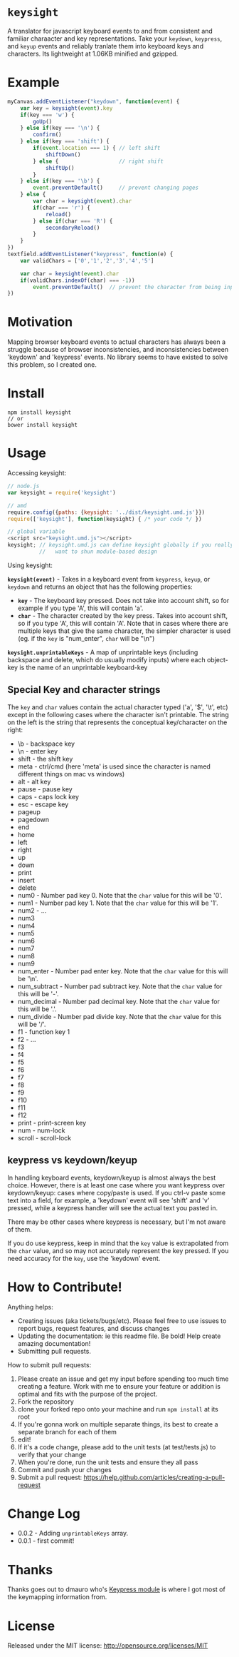 
`keysight`
=====

A translator for javascript keyboard events to and from consistent and familiar charaacter and key representations.
Take your `keydown`, `keypress`, and `keyup` events and reliably tranlate them into keyboard keys and characters.
Its lightweight at 1.06KB minified and gzipped.

Example
=======

```javascript
myCanvas.addEventListener("keydown", function(event) {
    var key = keysight(event).key
    if(key === 'w') {
        goUp()
    } else if(key === '\n') {
        confirm()
    } else if(key === 'shift') {
        if(event.location === 1) { // left shift
            shiftDown()
        } else {                   // right shift
            shiftUp()
        }
    } else if(key === '\b') {
        event.preventDefault()     // prevent changing pages
    } else {
        var char = keysight(event).char
        if(char === 'r') {
            reload()
        } else if(char === 'R') {
            secondaryReload()
        }
    }
})
textfield.addEventListener("keypress", function(e) {
    var validChars = ['0','1','2','3','4','5']

    var char = keysight(event).char
    if(validChars.indexOf(char) === -1))
        event.preventDefault()  // prevent the character from being input
})
```

Motivation
==========

Mapping browser keyboard events to actual characters has always been a struggle because of browser inconsistencies, and inconsistencies
between 'keydown' and 'keypress' events. No library seems to have existed to solve this problem, so I created one.

Install
=======

```
npm install keysight
// or
bower install keysight
```


Usage
=====

Accessing keysight:
```javascript
// node.js
var keysight = require('keysight')

// amd
require.config({paths: {keysight: '../dist/keysight.umd.js'}})
require(['keysight'], function(keysight) { /* your code */ })

// global variable
<script src="keysight.umd.js"></script>
keysight; // keysight.umd.js can define keysight globally if you really
          //   want to shun module-based design
```

Using keysight:

**`keysight(event)`** - Takes in a keyboard event from `keypress`, `keyup`, or `keydown` and returns an object that has the following properties:
* **`key`** - The keyboard key pressed. Does not take into account shift, so for example if you type 'A', this will contain 'a'.
* **`char`** - The character created by the key press. Takes into account shift, so if you type 'A', this will contain 'A'.
           Note that in cases where there are multiple keys that give the same character, the simpler character is used (eg. if the `key` is "num_enter", `char` will be "\n")

**`keysight.unprintableKeys`** - A map of unprintable keys (including backspace and delete, which do usually modify inputs) where each object-key is the name of an unprintable keyboard-key

## Special Key and character strings

The `key` and `char` values contain the actual character typed ('a', '$', '\t', etc) except in the following cases where the character isn't printable.
The string on the left is the string that represents the conceptual key/character on the right:

* \b - backspace key
* \n - enter key
* shift - the shift key
* meta - ctrl/cmd (here 'meta' is used since the character is named different things on mac vs windows)
* alt - alt key
* pause - pause key
* caps - caps lock key
* esc - escape key
* pageup
* pagedown
* end
* home
* left
* right
* up
* down
* print
* insert
* delete
* num0 - Number pad key 0. Note that the `char` value for this will be '0'.
* num1 - Number pad key 1. Note that the `char` value for this will be '1'.
* num2 - ...
* num3
* num4
* num5
* num6
* num7
* num8
* num9
* num_enter - Number pad enter key. Note that the `char` value for this will be '\n'.
* num_subtract - Number pad subtract key. Note that the `char` value for this will be '-'.
* num_decimal - Number pad decimal key. Note that the `char` value for this will be '.'.
* num_divide - Number pad divide key. Note that the `char` value for this will be '/'.
* f1 - function key 1
* f2 - ...
* f3
* f4
* f5
* f6
* f7
* f8
* f9
* f10
* f11
* f12
* print - print-screen key
* num - num-lock
* scroll - scroll-lock

## keypress vs keydown/keyup

In handling keyboard events, keydown/keyup is almost always the best choice.
However, there is at least one case where you want keypress over keydown/keyup: cases where copy/paste is used.
If you ctrl-v paste some text into a field, for example, a 'keydown' event will see 'shift' and 'v' pressed,
while a keypress handler will see the actual text you pasted in.

There may be other cases where keypress is necessary, but I'm not aware of them.

If you do use keypress, keep in mind that the `key` value is extrapolated from the `char` value, and so may not accurately represent the key pressed.
If you need accuracy for the `key`, use the 'keydown' event.

How to Contribute!
============

Anything helps:

* Creating issues (aka tickets/bugs/etc). Please feel free to use issues to report bugs, request features, and discuss changes
* Updating the documentation: ie this readme file. Be bold! Help create amazing documentation!
* Submitting pull requests.

How to submit pull requests:

1. Please create an issue and get my input before spending too much time creating a feature. Work with me to ensure your feature or addition is optimal and fits with the purpose of the project.
2. Fork the repository
3. clone your forked repo onto your machine and run `npm install` at its root
4. If you're gonna work on multiple separate things, its best to create a separate branch for each of them
5. edit!
6. If it's a code change, please add to the unit tests (at test/tests.js) to verify that your change
7. When you're done, run the unit tests and ensure they all pass
8. Commit and push your changes
9. Submit a pull request: https://help.github.com/articles/creating-a-pull-request

Change Log
=========

* 0.0.2 - Adding `unprintableKeys` array.
* 0.0.1 - first commit!

Thanks
========

Thanks goes out to dmauro who's [Keypress module](https://github.com/dmauro/Keypress) is where I got most of the keymapping information from.

License
=======
Released under the MIT license: http://opensource.org/licenses/MIT
